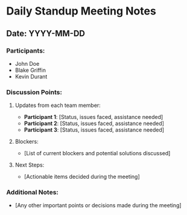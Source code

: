 # Daily Standup Meeting Notes

## Date: YYYY-MM-DD

### Participants:
- John Doe
- Blake Griffin
- Kevin Durant

### Discussion Points:
1. Updates from each team member:
   - **Participant 1**: [Status, issues faced, assistance needed]
   - **Participant 2**: [Status, issues faced, assistance needed]
   - **Participant 3**: [Status, issues faced, assistance needed]

2. Blockers:
   - [List of current blockers and potential solutions discussed]

3. Next Steps:
   - [Actionable items decided during the meeting]

### Additional Notes:
- [Any other important points or decisions made during the meeting]
